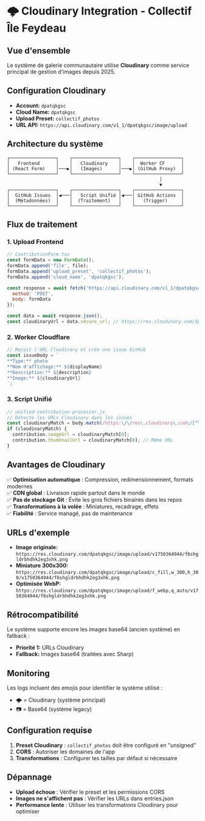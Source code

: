 # 🌩️ Cloudinary Integration - Collectif Île Feydeau

## Vue d'ensemble

Le système de galerie communautaire utilise **Cloudinary** comme service principal de gestion d'images depuis 2025.

## Configuration Cloudinary

- **Account:** `dpatqkgsc`
- **Cloud Name:** `dpatqkgsc`
- **Upload Preset:** `collectif_photos`
- **URL API:** `https://api.cloudinary.com/v1_1/dpatqkgsc/image/upload`

## Architecture du système

```
┌─────────────────┐    ┌─────────────────┐    ┌─────────────────┐
│   Frontend      │    │   Cloudinary    │    │  Worker CF      │
│ (React Form)    │───▶│   (Images)      │───▶│ (GitHub Proxy)  │
└─────────────────┘    └─────────────────┘    └─────────────────┘
                                                        │
                                                        ▼
┌─────────────────┐    ┌─────────────────┐    ┌─────────────────┐
│  GitHub Issues  │◀───│   Script Unifié │◀───│ GitHub Actions  │
│  (Métadonnées)  │    │  (Traitement)   │    │   (Trigger)     │
└─────────────────┘    └─────────────────┘    └─────────────────┘
```

## Flux de traitement

### 1. Upload Frontend
```javascript
// ContributionForm.tsx
const formData = new FormData();
formData.append('file', file);
formData.append('upload_preset', 'collectif_photos');
formData.append('cloud_name', 'dpatqkgsc');

const response = await fetch('https://api.cloudinary.com/v1_1/dpatqkgsc/image/upload', {
  method: 'POST',
  body: formData
});

const data = await response.json();
const cloudinaryUrl = data.secure_url; // https://res.cloudinary.com/dpatqkgsc/...
```

### 2. Worker Cloudflare
```javascript
// Reçoit l'URL Cloudinary et crée une issue GitHub
const issueBody = `
**Type:** photo
**Nom d'affichage:** ${displayName}
**Description:** ${description}
**Image:** ${cloudinaryUrl}
`;
```

### 3. Script Unifié
```javascript
// unified-contribution-processor.js
// Détecte les URLs Cloudinary dans les issues
const cloudinaryMatch = body.match(/https:\/\/res\.cloudinary\.com\/[^\s\n)]+/);
if (cloudinaryMatch) {
  contribution.imageUrl = cloudinaryMatch[0];
  contribution.thumbnailUrl = cloudinaryMatch[0]; // Même URL
}
```

## Avantages de Cloudinary

✅ **Optimisation automatique** : Compression, redimensionnement, formats modernes  
✅ **CDN global** : Livraison rapide partout dans le monde  
✅ **Pas de stockage Git** : Évite les gros fichiers binaires dans les repos  
✅ **Transformations à la volée** : Miniatures, recadrage, effets  
✅ **Fiabilité** : Service managé, pas de maintenance  

## URLs d'exemple

- **Image originale:** `https://res.cloudinary.com/dpatqkgsc/image/upload/v1750364944/f6shgldrbhdhk2eg3xhk.png`
- **Miniature 300x300:** `https://res.cloudinary.com/dpatqkgsc/image/upload/c_fill,w_300,h_300/v1750364944/f6shgldrbhdhk2eg3xhk.png`
- **Optimisée WebP:** `https://res.cloudinary.com/dpatqkgsc/image/upload/f_webp,q_auto/v1750364944/f6shgldrbhdhk2eg3xhk.png`

## Rétrocompatibilité

Le système supporte encore les images base64 (ancien système) en fallback :
- **Priorité 1:** URLs Cloudinary
- **Fallback:** Images base64 (traitées avec Sharp)

## Monitoring

Les logs incluent des emojis pour identifier le système utilisé :
- 🌩️ = Cloudinary (système principal)
- 📷 = Base64 (système legacy)

## Configuration requise

1. **Preset Cloudinary** : `collectif_photos` doit être configuré en "unsigned"
2. **CORS** : Autoriser les domaines de l'app
3. **Transformations** : Configurer les tailles par défaut si nécessaire

## Dépannage

- **Upload échoue** : Vérifier le preset et les permissions CORS
- **Images ne s'affichent pas** : Vérifier les URLs dans entries.json
- **Performance lente** : Utiliser les transformations Cloudinary pour optimiser
